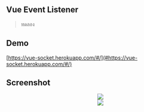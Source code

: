 ## Vue Event Listener
> ทดลอง 

## Demo
[https://vue-socket.herokuapp.com/#/](#https://vue-socket.herokuapp.com/#/)

## Screenshot
<div align="center">
  <img src="https://github.com/yuttasakcom/VueEventListener/blob/master/before.png" />
  <br>
  <img src="https://github.com/yuttasakcom/VueEventListener/blob/master/after.png" />
</div>